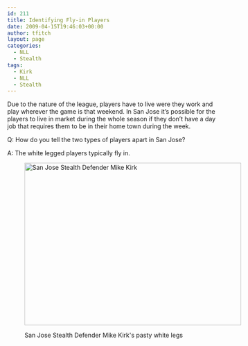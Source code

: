 ```yaml
---
id: 211
title: Identifying Fly-in Players
date: 2009-04-15T19:46:03+00:00
author: tfitch
layout: page
categories:
  - NLL
  - Stealth
tags:
  - Kirk
  - NLL
  - Stealth
---
```

Due to the nature of the league, players have to live were they work and play wherever the game is that weekend. In San Jose it&#8217;s possible for the players to live in market during the whole season if they don&#8217;t have a day job that requires them to be in their home town during the week.

Q: How do you tell the two types of players apart in San Jose?

A: The white legged players typically fly in.<figure id="attachment_212" aria-describedby="caption-attachment-212" style="width: 500px" class="wp-caption aligncenter">

[<img class="size-full wp-image-212" title="img_0890-copy" src="http://www.thestealthdragon.com/wp-content/uploads/2009/04/img_0890-copy.jpg" alt="San Jose Stealth Defender Mike Kirk" width="500" height="375" />](http://www.thestealthdragon.com/wp-content/uploads/2009/04/img_0890-copy.jpg)<figcaption id="caption-attachment-212" class="wp-caption-text">San Jose Stealth Defender Mike Kirk's pasty white legs</figcaption></figure>
